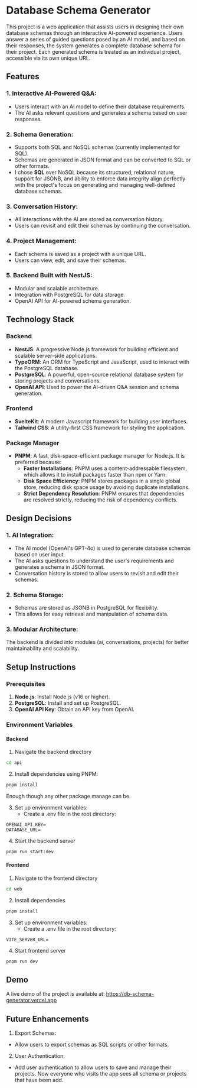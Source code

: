 # Database Schema Generator

This project is a web application that assists users in designing their own database schemas through an interactive AI-powered experience. Users answer a series of guided questions posed by an AI model, and based on their responses, the system generates a complete database schema for their project. Each generated schema is treated as an individual project, accessible via its own unique URL.

## Features

### 1. Interactive AI-Powered Q&A:

- Users interact with an AI model to define their database requirements.
- The AI asks relevant questions and generates a schema based on user responses.

### 2. Schema Generation:

- Supports both SQL and NoSQL schemas (currently implemented for SQL).
- Schemas are generated in JSON format and can be converted to SQL or other formats.
- I chose **SQL** over NoSQL because its structured, relational nature, support for JSONB, and ability to enforce data integrity align perfectly with the project's focus on generating and managing well-defined database schemas.

### 3. Conversation History:

- All interactions with the AI are stored as conversation history.
- Users can revisit and edit their schemas by continuing the conversation.

### 4. Project Management:

- Each schema is saved as a project with a unique URL.
- Users can view, edit, and save their schemas.

### 5. Backend Built with NestJS:

- Modular and scalable architecture.
- Integration with PostgreSQL for data storage.
- OpenAI API for AI-powered schema generation.

## Technology Stack

### Backend

- **NestJS**: A progressive Node.js framework for building efficient and scalable server-side applications.
- **TypeORM**: An ORM for TypeScript and JavaScript, used to interact with the PostgreSQL database.
- **PostgreSQL**: A powerful, open-source relational database system for storing projects and conversations.
- **OpenAI API**: Used to power the AI-driven Q&A session and schema generation.

### Frontend

- **SvelteKit**: A modern Javascript framework for building user interfaces.
- **Tailwind CSS**: A utility-first CSS framework for styling the application.

### Package Manager

- **PNPM**: A fast, disk-space-efficient package manager for Node.js. It is preferred because:
  - **Faster Installations**: PNPM uses a content-addressable filesystem, which allows it to install packages faster than npm or Yarn.
  - **Disk Space Efficiency**: PNPM stores packages in a single global store, reducing disk space usage by avoiding duplicate installations.
  - **Strict Dependency Resolution**: PNPM ensures that dependencies are resolved strictly, reducing the risk of dependency conflicts.

## Design Decisions

### 1. AI Integration:

- The AI model (OpenAI's GPT-4o) is used to generate database schemas based on user input.
- The AI asks questions to understand the user's requirements and generates a schema in JSON format.
- Conversation history is stored to allow users to revisit and edit their schemas.

### 2. Schema Storage:

- Schemas are stored as JSONB in PostgreSQL for flexibility.
- This allows for easy retrieval and manipulation of schema data.

### 3. Modular Architecture:

The backend is divided into modules (ai, conversations, projects) for better maintainability and scalability.

## Setup Instructions

### Prerequisites

1. **Node.js**: Install Node.js (v16 or higher).
2. **PostgreSQL**: Install and set up PostgreSQL.
3. **OpenAI API Key**: Obtain an API key from OpenAI.

### Environment Variables

#### Backend

1. Navigate the backend directory

```bash
cd api
```

2. Install dependencies using PNPM:

```bash
pnpm install
```

Enough though any other package manage can be.

3. Set up environment variables:
   - Create a .env file in the root directory:

```env
OPENAI_API_KEY=
DATABASE_URL=
```

4. Start the backend server

```bash
pnpm run start:dev
```

#### Frontend

1. Navigate to the frontend directory

```bash
cd web
```

2. Install dependencies

```bash
pnpm install
```

3. Set up environment variables:
   - Create a .env file in the root directory:

```env
VITE_SERVER_URL=
```

4. Start frontend server

```bash
pnpm run dev
```

## Demo

A live demo of the project is available at:
<a href="https://db-schema-generator.vercel.app" target="_blank">https://db-schema-generator.vercel.app</a>

## Future Enhancements

1. Export Schemas:

- Allow users to export schemas as SQL scripts or other formats.

2. User Authentication:

- Add user authentication to allow users to save and manage their projects. Now everyone who visits the app sees all schema or projects that have been add.
